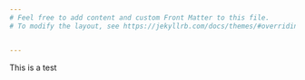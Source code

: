 ```yaml
---
# Feel free to add content and custom Front Matter to this file.
# To modify the layout, see https://jekyllrb.com/docs/themes/#overriding-theme-defaults


---
```

This is a test